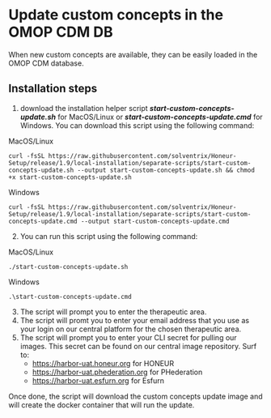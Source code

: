 # Update custom concepts in the OMOP CDM DB
When new custom concepts are available, they can be easily loaded in the OMOP CDM database.

## Installation steps
1. download the installation helper script **_start-custom-concepts-update.sh_** for MacOS/Linux or **_start-custom-concepts-update.cmd_** for Windows. You can download this script using the following command:

MacOS/Linux
```
curl -fsSL https://raw.githubusercontent.com/solventrix/Honeur-Setup/release/1.9/local-installation/separate-scripts/start-custom-concepts-update.sh --output start-custom-concepts-update.sh && chmod +x start-custom-concepts-update.sh
```

Windows
```
curl -fsSL https://raw.githubusercontent.com/solventrix/Honeur-Setup/release/1.9/local-installation/separate-scripts/start-custom-concepts-update.cmd --output start-custom-concepts-update.cmd
```

2. You can run this script using the following command:

MacOS/Linux
```
./start-custom-concepts-update.sh
```

Windows
```
.\start-custom-concepts-update.cmd
```

3. The script will prompt you to enter the therapeutic area.
4. The script will promt you to enter your email address that you use as your login on our central platform for the chosen therapeutic area.
5. The script will prompt you to enter your CLI secret for pulling our images. This secret can be found on our central image repository. Surf to:
    * https://harbor-uat.honeur.org for HONEUR
    * https://harbor-uat.phederation.org for PHederation
    * https://harbor-uat.esfurn.org for Esfurn

Once done, the script will download the custom concepts update image and will create the docker container that will run the update.
